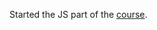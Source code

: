Started the JS part of the [course](https://www.udemy.com/course/the-complete-web-developer-zero-to-mastery).